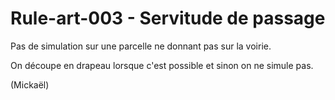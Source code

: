# Rule-art-003 - Servitude de passage

Pas de simulation sur une parcelle ne donnant pas sur la voirie.

On découpe en drapeau lorsque c'est possible et sinon on ne simule pas.

(Mickaël)
